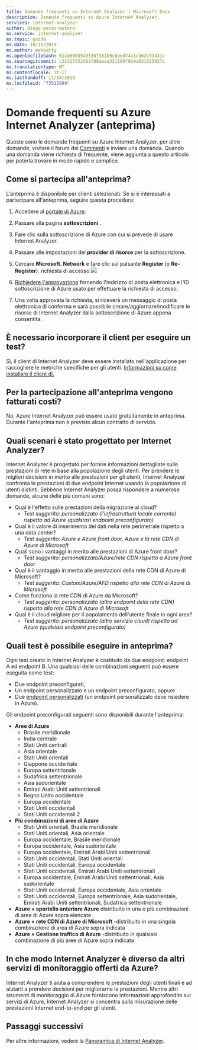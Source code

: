 ```yaml
---
title: Domande frequenti su Internet Analyzer | Microsoft Docs
description: Domande frequenti su Azure Internet Analyzer.
services: internet-analyzer
author: diego-perez-botero
ms.service: internet-analyzer
ms.topic: guide
ms.date: 10/16/2019
ms.author: mebeatty
ms.openlocfilehash: 61cb6003549530f381b9cbbed74c1cb62c91431c
ms.sourcegitcommit: c22327552d62f88aeaa321189f9b9a631525027c
ms.translationtype: MT
ms.contentlocale: it-IT
ms.lasthandoff: 11/04/2019
ms.locfileid: "73512899"
---
```

# <a name="azure-internet-analyzer-faq-preview"></a>Domande frequenti su Azure Internet Analyzer (anteprima)

Queste sono le domande frequenti su Azure Internet Analyzer. per altre domande, visitare il forum dei [Commenti](https://aka.ms/internetAnalyzerFeedbackForum) e inviare una domanda. Quando una domanda viene richiesta di frequente, viene aggiunta a questo articolo per poterla trovare in modo rapido e semplice.

## <a name="how-do-i-participate-in-the-preview"></a>Come si partecipa all'anteprima?

L'anteprima è disponibile per clienti selezionati. Se si è interessati a partecipare all'anteprima, seguire questa procedura:

1. Accedere al [portale di Azure](https://ms.portal.azure.com).
2. Passare alla pagina **sottoscrizioni** .
3. Fare clic sulla sottoscrizione di Azure con cui si prevede di usare Internet Analyzer.
4. Passare alle impostazioni dei **provider di risorse** per la sottoscrizione.
5. Cercare **Microsoft. Network** e fare clic sul pulsante **Register** (o **Re-Register**).
richiesta di accesso ![](./media/ia-faq/request-preview-access.png)

6. [Richiedere l'approvazione](https://aka.ms/internetAnalyzerContact) fornendo l'indirizzo di posta elettronica e l'ID sottoscrizione di Azure usato per effettuare la richiesta di accesso.
7. Una volta approvata la richiesta, si riceverà un messaggio di posta elettronica di conferma e sarà possibile creare/aggiornare/modificare le risorse di Internet Analyzer dalla sottoscrizione di Azure appena consentita.

## <a name="do-i-need-to-embed-the-client-to-run-a-test"></a>È necessario incorporare il client per eseguire un test?

Sì, il client di Internet Analyzer deve essere installato nell'applicazione per raccogliere le metriche specifiche per gli utenti. [Informazioni su come installare il client di.](internet-analyzer-embed-client.md) 

## <a name="do-i-get-billed-for-participating-in-the-preview"></a>Per la partecipazione all'anteprima vengono fatturati costi?
No, Azure Internet Analyzer può essere usato gratuitamente in anteprima. Durante l'anteprima non è previsto alcun contratto di servizio.

## <a name="what-scenarios-is-internet-analyzer-designed-to-address"></a>Quali scenari è stato progettato per Internet Analyzer?

Internet Analyzer è progettato per fornire informazioni dettagliate sulle prestazioni di rete in base alla popolazione degli utenti. Per prendere le migliori decisioni in merito alle prestazioni per gli utenti, Internet Analyzer confronta le prestazioni di due endpoint Internet usando la popolazione di utenti distinti. Sebbene Internet Analyzer possa rispondere a numerose domande, alcune delle più comuni sono:

* Qual è l'effetto sulle prestazioni della migrazione al cloud? 
    * *Test suggerito: personalizzato (l'infrastruttura locale corrente) rispetto ad Azure (qualsiasi endpoint preconfigurato)*
* Qual è il valore di inserimento dei dati nella rete perimetrale rispetto a una data center? 
    *  *Test suggerito: Azure e Azure front door, Azure e la rete CDN di Azure di Microsoft*
* Quali sono i vantaggi in merito alle prestazioni di Azure front door?
    *  *Test suggerito: personalizzato/Azure/rete CDN rispetto a Azure front door*
* Qual è il vantaggio in merito alle prestazioni della rete CDN di Azure di Microsoft? 
    *  *Test suggerito: Custom/Azure/AFD rispetto alla rete CDN di Azure di Microsoft*
* Come funziona la rete CDN di Azure da Microsoft? 
    *  *Test suggerito: personalizzato (altro endpoint della rete CDN) rispetto alla rete CDN di Azure di Microsoft*
* Qual è il cloud migliore per il popolamento dell'utente finale in ogni area? 
    *  *Test suggerito: personalizzato (altro servizio cloud) rispetto ad Azure (qualsiasi endpoint preconfigurato)*

## <a name="which-tests-can-i-run-in-preview"></a>Quali test è possibile eseguire in anteprima?

Ogni test creato in Internet Analyzer è costituito da due endpoint: endpoint A ed endpoint B. Una qualsiasi delle combinazioni seguenti può essere eseguita come test:  
* Due endpoint preconfigurati,
* Un endpoint personalizzato e un endpoint preconfigurato, oppure
* Due [endpoint personalizzati](internet-analyzer-custom-endpoint.md) (un endpoint personalizzato deve risiedere in Azure).

Gli endpoint preconfigurati seguenti sono disponibili durante l'anteprima:
* **Aree di Azure**
    * Brasile meridionale
    * India centrale
    * Stati Uniti centrali
    * Asia orientale
    * Stati Uniti orientali
    * Giappone occidentale
    * Europa settentrionale
    * Sudafrica settentrionale
    * Asia sudorientale
    * Emirati Arabi Uniti settentrionali
    * Regno Unito occidentale  
    * Europa occidentale
    * Stati Uniti occidentali
    * Stati Uniti occidentali 2
* **Più combinazioni di aree di Azure**
    * Stati Uniti orientali, Brasile meridionale
    * Stati Uniti orientali, Asia orientale
    * Europa occidentale, Brasile meridionale
    * Europa occidentale, Asia sudorientale
    * Europa occidentale, Emirati Arabi Uniti settentrionali
    * Stati Uniti occidentali, Stati Uniti orientali
    * Stati Uniti occidentali, Europa occidentale
    * Stati Uniti occidentali, Emirati Arabi Uniti settentrionali
    * Europa occidentale, Emirati Arabi Uniti settentrionali, Asia sudorientale
    * Stati Uniti occidentali, Europa occidentale, Asia orientale
    * Stati Uniti occidentali, Europa settentrionale, Asia sudorientale, Emirati Arabi Uniti settentrionali, Sudafrica settentrionale 
* **Azure + sportello anteriore Azure** distribuito in una o più combinazioni di aree di Azure sopra elencate
* **Azure + rete CDN di Azure di Microsoft** -distribuito in una singola combinazione di area di Azure sopra indicata
* **Azure + Gestione traffico di Azure** -distribuito in qualsiasi combinazione di più aree di Azure sopra indicata

## <a name="how-is-internet-analyzer-different-from-other-monitoring-services-provided-by-azure"></a>In che modo Internet Analyzer è diverso da altri servizi di monitoraggio offerti da Azure?

Internet Analyzer ti aiuta a comprendere le prestazioni degli utenti finali e ad aiutarti a prendere decisioni per migliorarne le prestazioni. Mentre altri strumenti di monitoraggio di Azure forniscono informazioni approfondite sui servizi di Azure, Internet Analyzer si concentra sulla misurazione delle prestazioni Internet end-to-end per gli utenti.

## <a name="next-steps"></a>Passaggi successivi

Per altre informazioni, vedere la [Panoramica di Internet Analyzer](internet-analyzer-overview.md).
